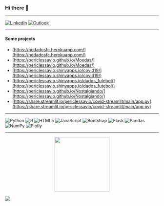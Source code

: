 ### Hi there 👋
___
[![LinkedIn](https://img.shields.io/badge/linkedin-%230077B5.svg?style=for-the-badge&logo=linkedin&logoColor=white)](https://www.linkedin.com/in/periclessavio/)
[![Outlook](https://img.shields.io/badge/Microsoft_Outlook-0078D4?style=for-the-badge&logo=microsoft-outlook&logoColor=white)](mailto:pericles.marques@outlook.com)
___
#### Some projects
 - [https://nedadosfc.herokuapp.com/](https://nedadosfc.herokuapp.com/)
 - [https://periclessavio.github.io/Moedas/](https://periclessavio.github.io/Moedas/)
 - [https://periclessavio.shinyapps.io/covid19/](https://periclessavio.shinyapps.io/covid19/)
 - [https://periclessavio.shinyapps.io/dados_futebol/](https://periclessavio.shinyapps.io/dados_futebol/)
 - [https://periclessavio.github.io/Nostalgiando/](https://periclessavio.github.io/Nostalgiando/)
 - [https://share.streamlit.io/periclessavio/covid-streamlit/main/app.py](https://share.streamlit.io/periclessavio/covid-streamlit/main/app.py)
___
  ![Python](https://img.shields.io/badge/python-3670A0?style=for-the-badge&logo=python&logoColor=ffdd54)
  ![R](https://img.shields.io/badge/r-%23276DC3.svg?style=for-the-badge&logo=r&logoColor=white)
  ![HTML5](https://img.shields.io/badge/html5-%23E34F26.svg?style=for-the-badge&logo=html5&logoColor=white)
  ![JavaScript](https://img.shields.io/badge/javascript-%23323330.svg?style=for-the-badge&logo=javascript&logoColor=%23F7DF1E)
  ![Bootstrap](https://img.shields.io/badge/bootstrap-%23563D7C.svg?style=for-the-badge&logo=bootstrap&logoColor=white)
  ![Flask](https://img.shields.io/badge/flask-%23000.svg?style=for-the-badge&logo=flask&logoColor=white)
  ![Pandas](https://img.shields.io/badge/pandas-%23150458.svg?style=for-the-badge&logo=pandas&logoColor=white)
  ![NumPy](https://img.shields.io/badge/numpy-%23013243.svg?style=for-the-badge&logo=numpy&logoColor=white)
  ![Plotly](https://img.shields.io/badge/Plotly-%233F4F75.svg?style=for-the-badge&logo=plotly&logoColor=white)
___
<div align="center">
  <a href="https://github.com/PericlesSavio">
  <img height="180em" src="https://github-readme-stats.vercel.app/api/top-langs/?username=PericlesSavio&layout=compact&langs_count=7&theme=dracula"/>
</div>
  

![](https://komarev.com/ghpvc/?username=PericlesSavio&label=PROFILE+VIEWS)
